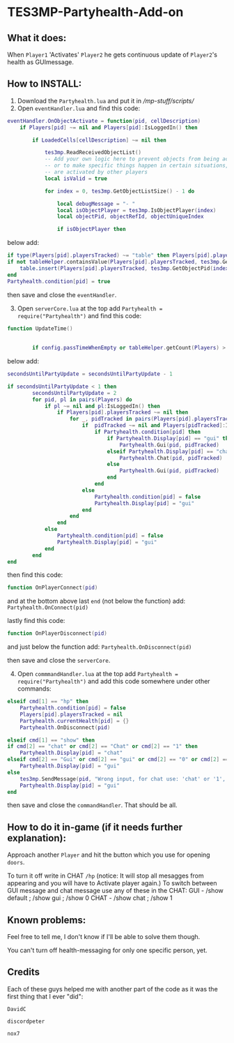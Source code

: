 # TES3MP-Partyhealth-Add-on

## What it does:
When ```Player1``` 'Activates' ```Player2``` he gets continuous update of ```Player2```'s health as GUImessage.

## How to INSTALL:
1. Download the ```Partyhealth.lua``` and put it in */mp-stuff/scripts/*
2. Open ```eventHandler.lua``` and find this code:
```lua
eventHandler.OnObjectActivate = function(pid, cellDescription)
    if Players[pid] ~= nil and Players[pid]:IsLoggedIn() then

        if LoadedCells[cellDescription] ~= nil then

            tes3mp.ReadReceivedObjectList()
            -- Add your own logic here to prevent objects from being activated in certain places,
            -- or to make specific things happen in certain situations, such as when players
            -- are activated by other players
            local isValid = true

            for index = 0, tes3mp.GetObjectListSize() - 1 do

                local debugMessage = "- "
                local isObjectPlayer = tes3mp.IsObjectPlayer(index)
                local objectPid, objectRefId, objectUniqueIndex

                if isObjectPlayer then
```
below add: 
```lua
if type(Players[pid].playersTracked) ~= "table" then Players[pid].playersTracked = {} end
if not tableHelper.containsValue(Players[pid].playersTracked, tes3mp.GetObjectPid(index)) then
	table.insert(Players[pid].playersTracked, tes3mp.GetObjectPid(index))
end
Partyhealth.condition[pid] = true
``` 
then save and close the ```eventHandler```.

3. Open ```serverCore.lua``` at the top add ```Partyhealth = require("Partyhealth")``` and find this code: 
```lua
function UpdateTime()
	
	
        if config.passTimeWhenEmpty or tableHelper.getCount(Players) > 0 then
```
below add: 
```lua
secondsUntilPartyUpdate = secondsUntilPartyUpdate - 1

if secondsUntilPartyUpdate < 1 then
		secondsUntilPartyUpdate = 2
		for pid, pl in pairs(Players) do
			if pl ~= nil and pl:IsLoggedIn() then
				if Players[pid].playersTracked ~= nil then
					for _, pidTracked in pairs(Players[pid].playersTracked) do
						if  pidTracked ~= nil and Players[pidTracked]:IsLoggedIn() then
							if Partyhealth.condition[pid] then
								if Partyhealth.Display[pid] == "gui" then
									Partyhealth.Gui(pid, pidTracked)
								elseif Partyhealth.Display[pid] == "chat" then
									Partyhealth.Chat(pid, pidTracked)
								else
									Partyhealth.Gui(pid, pidTracked)
								end
							end
						else
							Partyhealth.condition[pid] = false
							Partyhealth.Display[pid] = "gui"
						end
					end
				end
			else
				Partyhealth.condition[pid] = false
				Partyhealth.Display[pid] = "gui"
			end
		end
end
``` 
then find this code: 
```lua
function OnPlayerConnect(pid)
```
and at the bottom above last ```end``` (not below the function) add: ```Partyhealth.OnConnect(pid)```

lastly find this code:
```lua
function OnPlayerDisconnect(pid)
```
and just below the function add: ```Partyhealth.OnDisconnect(pid)```

then save and close the ```serverCore```.

4. Open ```commmandHandler.lua``` at the top add ```Partyhealth = require("Partyhealth")``` and add this code somewhere under other commands:
```lua
elseif cmd[1] == "hp" then
	Partyhealth.condition[pid] = false
	Players[pid].playersTracked = nil
	Partyhealth.currentHealth[pid] = {}
	Partyhealth.OnDisconnect(pid)

elseif cmd[1] == "show" then
if cmd[2] == "chat" or cmd[2] == "Chat" or cmd[2] == "1" then
	Partyhealth.Display[pid] = "chat" 
elseif cmd[2] == "Gui" or cmd[2] == "gui" or cmd[2] == "0" or cmd[2] == "Default" or cmd[2] == "default" then
	Partyhealth.Display[pid] = "gui"
else
	tes3mp.SendMessage(pid, "Wrong input, for chat use: 'chat' or '1', for gui use: 'gui' or '1'".."\n", false)  
	Partyhealth.Display[pid] = "gui"
end
```
then save and close the ```commandHandler```.
That should be all.


## How to do it in-game (if it needs further explanation):
Approach another ```Player``` and hit the button which you use for opening ```doors```.

To turn it off write in CHAT ```/hp``` (notice: It will stop all mesagges from appearing and you will have to Activate player again.)
To switch between GUI message and chat message use any of these in the CHAT:
GUI - /show default ; /show gui ; /show 0
CHAT - /show chat ; /show 1

## Known problems:
Feel free to tell me, I don't know if I'll be able to solve them though.

You can't turn off health-messaging for only one specific person, yet.


## Credits
Each of these guys helped me with another part of the code as it was the first thing that I ever "did":

```DavidC```

```discordpeter```

```nox7```
